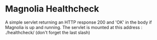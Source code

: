 # Magnolia Healthcheck
 A simple servlet returning an HTTP response 200 and 'OK' in the body if Magnolia is up and running. The servlet is mounted at this address : ./healthcheck/ (don't forget the last slash)

